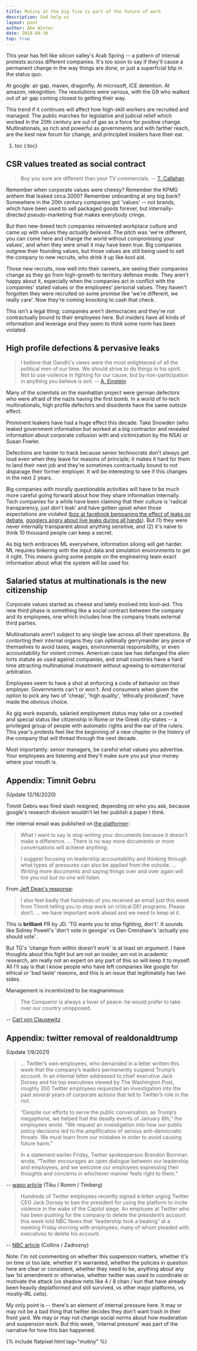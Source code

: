 ```yaml
---
title: Mutiny at the big five is part of the future of work
description: God help us
layout: post
author: Abe Winter
date: 2018-08-30
top: true
---
```


<style>blockquote {letter-spacing:normal; font-style:normal;}</style>

This year has felt like silicon valley's Arab Spring -- a pattern of internal protests across different companies. It's too soon to say if they'll cause a permanent change in the way things are done, or just a superficial blip in the status quo.

At google: air gap, maven, dragonfly. At microsoft, ICE detention. At amazon, rekognition. The resolutions were various, with the G9 who walked out of air gap coming closest to getting their way.

This trend if it continues will affect how high-skill workers are recruited and managed. The public marches for legislative and judicial relief which worked in the 20th century are out of gas as a force for positive change. Multinationals, as rich and powerful as governments and with farther reach, are the best new forum for change, and principled insiders have their ear.

1. toc
{:toc}

## CSR values treated as social contract

> Boy you sure are different than your TV commercials. -- [T. Callahan](https://youtu.be/5v87OifFQNM?t=16)

Remember when corporate values were cheesy? Remember the KPMG anthem that leaked circa 2000? Remember onboarding at any big bank? Somewhere in the 20th century companies got 'values' -- not brands, which have been used to sell packaged goods forever, but internally-directed pseudo-marketing that makes everybody cringe.

But then new-breed tech companies reinvented workplace culture and came up with values they *actually believed*. The pitch was 'we're different, you can come here and change the world without compromising your values', and when they were small it may have been true. Big companies outgrew their founding values, but those values are still being used to sell the company to new recruits, who drink it up like kool aid.

Those new recruits, now well into their careers, are seeing their companies change as they go from high-growth to territory defense mode. They aren't happy about it, especially when the companies act in conflict with the companies' stated values or the employees' personal values. They haven't forgotten they were recruited on some promise like 'we're different, we really care'. Now they're coming knocking to cash that check.

This isn't a legal thing; companies aren't democracies and they're not contractually bound to their employees here. But insiders have all kinds of information and leverage and they seem to think some norm has been violated.

## High profile defections & pervasive leaks

> I believe that Gandhi's views were the most enlightened of all the political men of our time. We should strive to do things in his spirit. Not to use violence in fighting for our cause, but by non-participation in anything you believe is evil. -- [A. Einstein](https://youtu.be/iC35WrKC_nY?t=76)

Many of the scientists on the manhattan project were german defectors who were afraid of the nazis having the first bomb. In a world of hi-tech multinationals, high profile defectors and dissidents have the same outsize effect.

Prominent leakers have had a huge effect this decade. Take Snowden (who leaked government information but worked at a big contractor and revealed information about corporate collusion with and victimization by the NSA) or Susan Fowler.

Defections are harder to track because senior technocrats don't always get loud even when they leave for reasons of principle; it makes it hard for them to land their next job and they're sometimes contractually bound to not disparage their former employer. It will be interesting to see if this changes in the next 2 years.

Big companies with morally questionable activities will have to be much more careful going forward about how they share information internally. Tech companies for a while have been claiming that their culture is 'radical transparency, just don't leak' and have gotten upset when those expectations are violated ([boz at facebook bemoaning the effect of leaks on debate](https://www.theverge.com/2018/3/30/17179100/facebook-memo-leaks-boz-andrew-bosworth), [googlers angry about live leaks during all hands](https://www.businessinsider.com/google-insiders-press-leaks-at-meeting-backfired-gave-sergey-brin-moral-high-ground-china-2018-8)). But (1) they were never internally transparent about anything sensitive, and (2) it's naive to think 10 thousand people can keep a secret.

As big tech embraces ML everywhere, information siloing will get harder. ML requires tinkering with the input data and simulation environments to get it right. This means giving some people on the engineering team exact information about what the system will be used for.

## Salaried status at multinationals is the new citizenship

Corporate values started as cheese and lately evolved into kool-aid. This new third phase is something like a social contract between the company and its employees, one which includes how the company treats external third parties.

Multinationals aren't subject to any single law across all their operations. By contorting their internal organs they can optimally gerrymander any piece of themselves to avoid taxes, wages, environmental responsibility, or even accountability for violent crimes. American case law has defanged the alien torts statute as used against companies, and small countries have a hard time attracting multinational investment without agreeing to extraterritorial arbitration.

Employees seem to have a shot at enforcing a code of behavior on their employer. Governments can't or won't. And consumers when given the option to pick any two of 'cheap', 'high quality', 'ethically produced', have made the obvious choice.

As gig work expands, salaried employment status may take on a coveted and special status like citizenship in Rome or the Greek city-states -- a privileged group of people with automatic rights and the ear of the rulers. This year's protests feel like the beginning of a new chapter in the history of the company that will thread through the next decade.

Most importantly: senior managers, be careful what values you advertise. Your employees are listening and they'll make sure you put your money where your mouth is.

## Appendix: Timnit Gebru

(Update 12/16/2020)

Timnit Gebru was fired slash resigned, depending on who you ask, because google's research division wouldn't let her publish a paper I think.

Her internal email was published on [the platformer](https://www.platformer.news/p/the-withering-email-that-got-an-ethical):

> What I want to say is stop writing your documents because it doesn’t make a difference. ... There is no way more documents or more conversations will achieve anything.

> I suggest focusing on leadership accountability and thinking through what types of pressures can also be applied from the outside. ... Writing more documents and saying things over and over again will tire you out but no one will listen.

From [Jeff Dean's response](https://docs.google.com/document/d/1f2kYWDXwhzYnq8ebVtuk9CqQqz7ScqxhSIxeYGrWjK0/preview?pru=AAABdlNwLxs*PKCOHN-Ks0PI5nFrljenMg):

> I also feel badly that hundreds of you received an email just this week from Timnit telling you to stop work on critical DEI programs.  Please don’t. ... we have important work ahead and we need to keep at it.

This is **brilliant** PR by JD.
'TG wants you to stop fighting, don't'.
It sounds like Sidney Powell's 'don't vote in georgia' vs Dan Crenshaw's 'actually you should vote'.

But TG's 'change from within doesn't work' is at least *an argument*.
I have thoughts about this fight but am not an insider, am not in academic research, am really not an expert on any part of this so will keep it to myself.
All I'll say is that I know people who have left companies like google for ethical or 'bad taste' reasons,
and this is an issue that legitimately has two sides.

Management is incentivized to be magnanimous:

> The Conqueror is always a lover of peace: he would prefer to take over our country unopposed.

-- [Carl von Clausewitz](https://en.wikiquote.org/wiki/Carl_von_Clausewitz)

## Appendix: twitter removal of realdonaldtrump

(Update 1/9/2021)

> ... Twitter’s own employees, who demanded in a letter written this week that the company’s leaders permanently suspend Trump’s account. In an internal letter addressed to chief executive Jack Dorsey and his top executives viewed by The Washington Post, roughly 350 Twitter employees requested an investigation into the past several years of corporate actions that led to Twitter’s role in the riot.

> “Despite our efforts to serve the public conversation, as Trump’s megaphone, we helped fuel the deadly events of January 6th,” the employees wrote. “We request an investigation into how our public policy decisions led to the amplification of serious anti-democratic threats. We must learn from our mistakes in order to avoid causing future harm.”

> In a statement earlier Friday, Twitter spokesperson Brandon Borrman wrote, “Twitter encourages an open dialogue between our leadership and employees, and we welcome our employees expressing their thoughts and concerns in whichever manner feels right to them.”

-- [wapo article](https://www.washingtonpost.com/technology/2021/01/08/twitter-trump-dorsey/) (Tiku / Romm / Timberg)

> Hundreds of Twitter employees recently signed a letter urging Twitter CEO Jack Dorsey to ban the president for using the platform to incite violence in the wake of the Capitol siege. An employee at Twitter who has been pushing for the company to delete the president’s account this week told NBC News that “leadership took a beating” at a meeting Friday morning with employees, many of whom pleaded with executives to delete his account.

-- [NBC article](https://www.nbcnews.com/tech/tech-news/twitter-permanently-bans-president-donald-trump-n1253588) (Collins / Zadrozny)

Note: I'm not commenting on whether this suspension matters, whether it's on time or too late, whether it's warranted, whether the policies in question here are clear or consistent, whether they need to be, anything about any law 1st amendment or otherwise, whether twitter was used to coordinate or motivate the attack (vs shadow nets like 4 / 8 chan / kun that have already been heavily deplatformed and still survived, vs other major platforms, vs mostly-IRL cells).

My only point is -- there's an element of internal pressure here.
It may or may not be a bad thing that twitter decides they don't want trash in their front yard.
We may or may not change social norms about how moderation and suspension work.
But this week, 'internal pressure' was part of the narrative for how this ban happened.

{% include flatpixel.html tag="mutiny" %}
